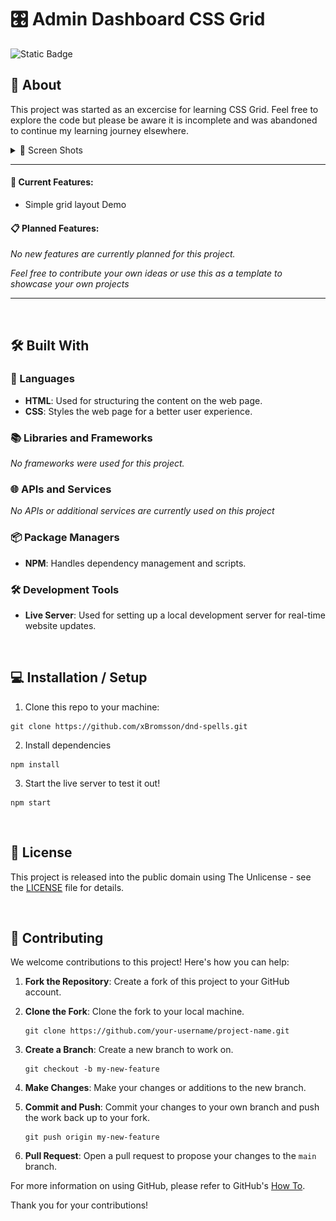 # 🎛️ Admin Dashboard CSS Grid

![Static Badge](https://img.shields.io/badge/status%3A-Inactive-red)

## 📖 About

This project was started as an excercise for learning CSS Grid. Feel free to explore the code but please be aware it is incomplete and was abandoned to continue my learning journey elsewhere.

<details>
  <summary>📸 Screen Shots</summary>

![screenshot](./images/screenshot.png)

</details>

---

#### 🌟 Current Features:

- Simple grid layout Demo

#### 📋 Planned Features:

_No new features are currently planned for this project._

_Feel free to contribute your own ideas or use this as a template to showcase your own projects_

---

&nbsp;<br>

## 🛠️ Built With

### 📝 Languages

- **HTML**: Used for structuring the content on the web page.
- **CSS**: Styles the web page for a better user experience.

### 📚 Libraries and Frameworks

_No frameworks were used for this project._

### 🌐 APIs and Services

_No APIs or additional services are currently used on this project_

### 📦 Package Managers

- **NPM**: Handles dependency management and scripts.

### 🛠️ Development Tools

- **Live Server**: Used for setting up a local development server for real-time website updates.

&nbsp;<br>

## 💻 Installation / Setup

1. Clone this repo to your machine:

```
git clone https://github.com/xBromsson/dnd-spells.git
```

2. Install dependencies

```
npm install
```

3. Start the live server to test it out!

```
npm start
```

&nbsp;<br>

## 📜 License

This project is released into the public domain using The Unlicense - see the [LICENSE](https://choosealicense.com/licenses/unlicense/) file for details.

&nbsp;<br>

## 🤝 Contributing

We welcome contributions to this project! Here's how you can help:

1. **Fork the Repository**: Create a fork of this project to your GitHub account.

2. **Clone the Fork**: Clone the fork to your local machine.

   ```
   git clone https://github.com/your-username/project-name.git
   ```

3. **Create a Branch**: Create a new branch to work on.

   ```
   git checkout -b my-new-feature
   ```

4. **Make Changes**: Make your changes or additions to the new branch.

5. **Commit and Push**: Commit your changes to your own branch and push the work back up to your fork.

   ```
   git push origin my-new-feature
   ```

6. **Pull Request**: Open a pull request to propose your changes to the `main` branch.

For more information on using GitHub, please refer to GitHub's [How To](https://docs.github.com/en/github/collaborating-with-issues-and-pull-requests).

Thank you for your contributions!
